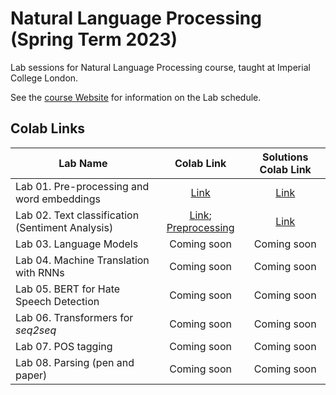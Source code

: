# Natural Language Processing (Spring Term 2023)

Lab sessions for Natural Language Processing course, taught at Imperial College London.

See the [course Website](https://nlp.pages.doc.ic.ac.uk/spring2023/) for information on the Lab schedule.

## Colab Links

| Lab Name                                         | Colab Link                                                                                                                                                                                                                                                                                                                                                                                                                                                     | Solutions Colab Link                                                                                                                                                                                                                                                                                                                                                                                                                                                                         |
|--------------------------------------------------|:--------------------------------------------------------------------------------------------------------------------------------------------------------------------------------------------------------------------------------------------------------------------------------------------------------------------------------------------------------------------------------------------------------------------------------------------------------------:|:--------------------------------------------------------------------------------------------------------------------------------------------------------------------------------------------------------------------------------------------------------------------------------------------------------------------------------------------------------------------------------------------------------------------------------------------------------------------------------------------:|
| Lab 01. Pre-processing and word embeddings       | [Link](https://colab.research.google.com/github/ImperialNLP/NLPLabs-2023/blob/main/lab01-preprocessing-and-word-embeddings/lab01_PreprocessingAndEmbeddings.ipynb) | [Link](https://colab.research.google.com/github/ImperialNLP/NLPLabs-2023/blob/main/lab01-preprocessing-and-word-embeddings/lab01_solutions.ipynb)
| Lab 02. Text classification (Sentiment Analysis) | [Link](https://github.com/ImperialNLP/NLPLabs-2023/blob/main/lab02-sentiment-classification/lab02_TextClassificationSentimentAnalysis.ipynb); [Preprocessing](https://github.com/ImperialNLP/NLPLabs-2023/blob/main/lab02-sentiment-classification/Preprocessing_with_torchtext.ipynb) | [Link](https://colab.research.google.com/github/ImperialNLP/NLPLabs-2023/blob/main/lab01-preprocessing-and-word-embeddings/lab02_solutions.ipynb)
| Lab 03. Language Models                          | Coming soon | Coming soon 
| Lab 04. Machine Translation with RNNs            | Coming soon | Coming soon 
| Lab 05. BERT for Hate Speech Detection           | Coming soon | Coming soon 
| Lab 06. Transformers for *seq2seq*               | Coming soon | Coming soon 
| Lab 07. POS tagging                              | Coming soon | Coming soon 
| Lab 08. Parsing (pen and paper)                  | Coming soon | Coming soon 
